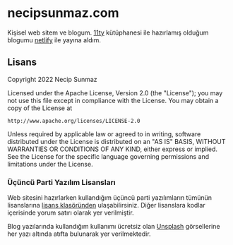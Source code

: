 # necipsunmaz.com

Kişisel web sitem ve blogum. [11ty](https://www.11ty.dev/) kütüphanesi ile hazırlamış olduğum blogumu [netlify](https://www.netlify.com/) ile yayına aldım.

## Lisans

Copyright 2022 Necip Sunmaz

Licensed under the Apache License, Version 2.0 (the "License");
you may not use this file except in compliance with the License.
You may obtain a copy of the License at

    http://www.apache.org/licenses/LICENSE-2.0

Unless required by applicable law or agreed to in writing, software
distributed under the License is distributed on an "AS IS" BASIS,
WITHOUT WARRANTIES OR CONDITIONS OF ANY KIND, either express or implied.
See the License for the specific language governing permissions and
limitations under the License.

### Üçüncü Parti Yazılım Lisansları

Web sitesini hazırlarken kullandığım üçüncü parti yazılımların tümünün lisanslarına [lisans klasöründen](/src/_licenses/) ulaşabilirsiniz. Diğer lisanslara kodlar içerisinde yorum satırı olarak yer verilmiştir.

Blog yazılarında kullandığım kullanımı ücretsiz olan [Unsplash](https://unsplash.com/license) görsellerine her yazı altında atıfta bulunarak yer verilmektedir.
